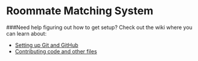 Roommate Matching System
========================

###Need help figuring out how to get setup?
Check out the wiki where you can learn about:
  * [Setting up Git and GitHub](../../wiki/setting-up-git-and-github)
  * [Contributing code and other files](../../wiki/contributing-code-and-other-files)